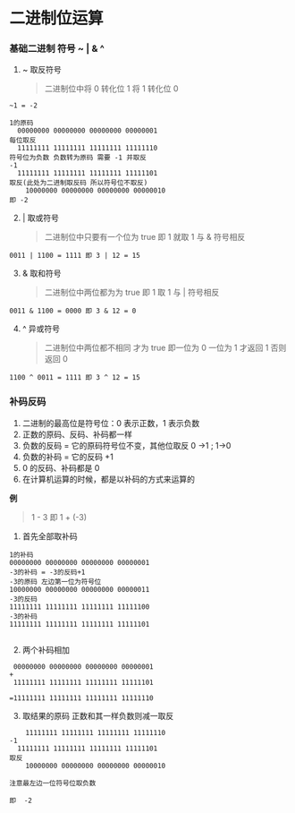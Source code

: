 # 二进制位运算

### 基础二进制 符号 ~ | & ^

1. ~ 取反符号

   > 二进制位中将 0 转化位 1 将 1 转化位 0

```
~1 = -2

1的原码
  00000000 00000000 00000000 00000001
每位取反
  11111111 11111111 11111111 11111110
符号位为负数 负数转为原码 需要 -1 并取反
-1
  11111111 11111111 11111111 11111101
取反(此处为二进制取反码 所以符号位不取反)
	10000000 00000000 00000000 00000010
即 -2
```

2. | 取或符号
   > 二进制位中只要有一个位为 true 即 1 就取 1 与 & 符号相反

```
0011 | 1100 = 1111 即 3 | 12 = 15

```

3. & 取和符号
   > 二进制位中两位都为为 true 即 1 取 1 与 | 符号相反

```
0011 & 1100 = 0000 即 3 & 12 = 0

```

4. ^ 异或符号
   > 二进制位中两位都不相同 才为 true 即一位为 0 一位为 1 才返回 1 否则返回 0

```
1100 ^ 0011 = 1111 即 3 ^ 12 = 15
```

### 补码反码

1. 二进制的最高位是符号位：0 表示正数，1 表示负数
2. 正数的原码、反码、补码都一样
3. 负数的反码 = 它的原码符号位不变，其他位取反 0 ->1 ; 1->0
4. 负数的补码 = 它的反码 +1
5. 0 的反码、补码都是 0
6. 在计算机运算的时候，都是以补码的方式来运算的

**例**

> 1 - 3 即 1 + (-3)

1. 首先全部取补码

```
1的补码
00000000 00000000 00000000 00000001
-3的补码 = -3的反码+1
-3的原码 左边第一位为符号位
10000000 00000000 00000000 00000011
-3的反码
11111111 11111111 11111111 11111100
-3的补码
11111111 11111111 11111111 11111101


```

2. 两个补码相加

```
 00000000 00000000 00000000 00000001
+
 11111111 11111111 11111111 11111101

=11111111 11111111 11111111 11111110

```

3. 取结果的原码 正数和其一样负数则减一取反

```
	11111111 11111111 11111111 11111110
-1
  11111111 11111111 11111111 11111101
取反
	10000000 00000000 00000000 00000010

注意最左边一位符号位取负数

即  -2

```
